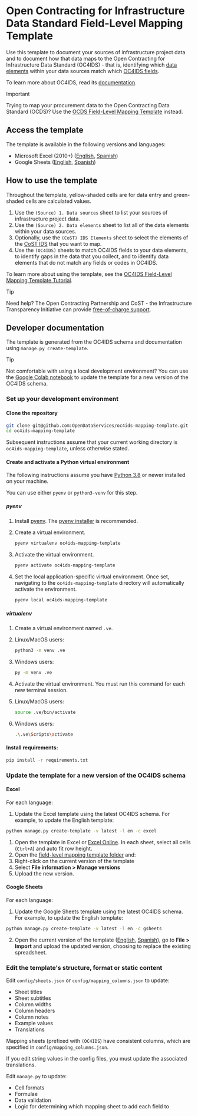 #  Open Contracting for Infrastructure Data Standard Field-Level Mapping Template

Use this template to document your sources of infrastructure project data and to document how that data maps to the Open Contracting for Infrastructure Data Standard (OC4IDS) - that is, identifying which [data elements](https://en.wikipedia.org/wiki/Data_element) within your data sources match which [OC4IDS fields](https://standard.open-contracting.org/infrastructure/latest/en/reference/schema/).

To learn more about OC4IDS, read its [documentation](https://standard.open-contracting.org/infrastructure/latest/en/).

> [!IMPORTANT]
> Trying to map your procurement data to the Open Contracting Data Standard (OCDS)? Use the [OCDS Field-Level Mapping Template](https://www.open-contracting.org/resources/ocds-field-level-mapping-template/) instead.

## Access the template

The template is available in the following versions and languages:

* Microsoft Excel (2010+) ([English](https://drive.google.com/uc?export=download&id=13mRFjRwBFuE8Sni0oDFsEG7VgqS0rpTO), [Spanish](https://drive.google.com/uc?export=download&id=1jsdlKmRoMPI4AZLDCdQcR8kjOrwU-1i7))
* Google Sheets ([English](https://docs.google.com/spreadsheets/d/1g_mrD8MmdPhdLde7yuBqIDTpD5SYWeJcv8R__S48gLY/), [Spanish](https://docs.google.com/spreadsheets/d/1WjqDEjkiEK4rBm0n2Ef4VndbwvSNsiZaNWTE5KOTEmI/copy))

## How to use the template

Throughout the template, yellow-shaded cells are for data entry and green-shaded cells are calculated values.

1. Use the `(Source) 1. Data sources` sheet to list your sources of infrastructure project data.
1. Use the `(Source) 2. Data elements` sheet to list all of the data elements within your data sources.
1. Optionally, use the `(CoST) IDS Elements` sheet to select the elements of the [CoST IDS](https://standard.open-contracting.org/infrastructure/latest/en/cost/) that you want to map.
1. Use the `(OC4IDS)` sheets to match OC4IDS fields to your data elements, to identify gaps in the data that you collect, and to identify data elements that do not match any fields or codes in OC4IDS.

To learn more about using the template, see the [OC4IDS Field-Level Mapping Template Tutorial](https://www.open-contracting.org/resources/oc4ids-field-level-mapping-template-tutorial/).

> [!TIP]
> Need help? The Open Contracting Partnership and CoST - the Infrastructure Transparency Initiative can provide [free-of-charge support](https://standard.open-contracting.org/infrastructure/latest/en/support/).

## Developer documentation

The template is generated from the OC4IDS schema and documentation using `manage.py create-template`.

> [!TIP]
> Not comfortable with using a local development environment? You can use the [Google Colab notebook](https://colab.research.google.com/drive/1-W0scOa6EsE3fVWO8e2E8a2HlcMUtpYl#scrollTo=Fs9xOm7w9-vl) to update the template for a new version of the OC4IDS schema.

### Set up your development environment

#### Clone the repository

```bash
git clone git@github.com:OpenDataServices/oc4ids-mapping-template.git
cd oc4ids-mapping-template
```

Subsequent instructions assume that your current working directory is `oc4ids-mapping-template`, unless otherwise stated.

#### Create and activate a Python virtual environment

The following instructions assume you have [Python 3.8](https://www.python.org/downloads/) or newer installed on your machine.

You can use either `pyenv` or `python3-venv` for this step.

##### pyenv

1. Install [pyenv](https://github.com/pyenv/pyenv). The [pyenv installer](https://github.com/pyenv/pyenv-installer) is recommended.
1. Create a virtual environment.

    ```bash
    pyenv virtualenv oc4ids-mapping-template
    ```

1. Activate the virtual environment.

    ```bash
    pyenv activate oc4ids-mapping-template
    ```

1. Set the local application-specific virtual environment. Once set, navigating to the `oc4ids-mapping-template` directory will automatically activate the environment.

    ```bash
    pyenv local oc4ids-mapping-template
    ```

##### virtualenv

1. Create a virtual environment named `.ve`.
  1. Linux/MacOS users:

      ```bash
      python3 -m venv .ve
      ```

  1. Windows users:

      ```bash
      py -m venv .ve
      ```

1. Activate the virtual environment. You must run this command for each new terminal session.
  1. Linux/MacOS users:

      ```bash
      source .ve/bin/activate
      ```

  1. Windows users:

      ```bash
      .\.ve\Scripts\activate
      ```  

#### Install requirements:

```bash
pip install -r requirements.txt
```

### Update the template for a new version of the OC4IDS schema

#### Excel

For each language:

1. Update the Excel template using the latest OC4IDS schema. For example, to update the English template:

```bash
python manage.py create-template -v latest -l en -c excel
```

1. Open the template in Excel or [Excel Online](https://www.microsoft.com/en-nz/microsoft-365/excel). In each sheet, select all cells (`Ctrl+A`) and auto fit row height.
1. Open the [field-level mapping template folder](https://drive.google.com/drive/folders/1JiIdzm7uyrBDLHHzn0LOff-tE5JN-pnh) and:
  1. Right-click on the current version of the template
  1. Select **File information > Manage versions**
  1. Upload the new version.

#### Google Sheets

For each language:

1. Update the Google Sheets template using the latest OC4IDS schema. For example, to update the English template:

```bash
python manage.py create-template -v latest -l en -c gsheets
```

2. Open the current version of the template ([English](https://docs.google.com/spreadsheets/d/1g_mrD8MmdPhdLde7yuBqIDTpD5SYWeJcv8R__S48gLY), [Spanish](https://docs.google.com/spreadsheets/d/1WjqDEjkiEK4rBm0n2Ef4VndbwvSNsiZaNWTE5KOTEmI)), go to **File > Import** and upload the updated version, choosing to replace the existing spreadsheet.

### Edit the template's structure, format or static content

Edit `config/sheets.json` or `config/mapping_columns.json` to update:

* Sheet titles
* Sheet subtitles
* Column widths
* Column headers
* Column notes
* Example values
* Translations

Mapping sheets (prefixed with `(OC4IDS`) have consistent columns, which are specified in `config/mapping_columns.json`.

If you edit string values in the config files, you must update the associated translations.

Edit `manage.py` to update:

* Cell formats
* Formulae
* Data validation
* Logic for determining which mapping sheet to add each field to
